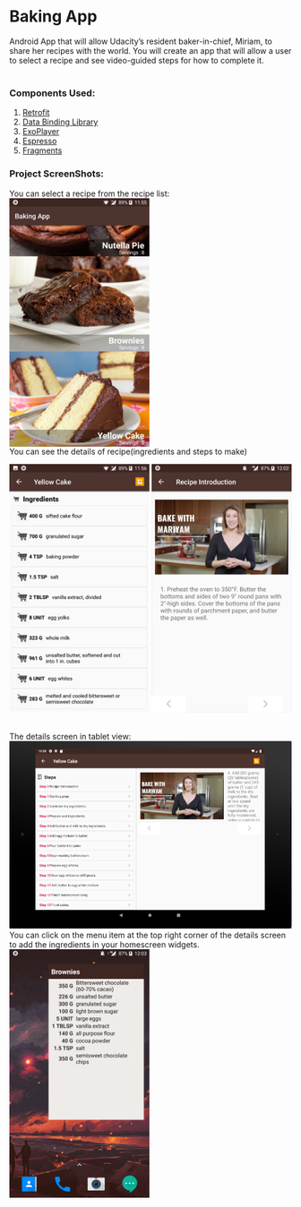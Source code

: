 # Baking App

Android App that will allow Udacity’s resident baker-in-chief, Miriam, to share her recipes with the world. You will create an app that will allow a user to select a recipe and see video-guided steps for how to complete it.
<br><br>
### Components Used:
 1. <a href="https://square.github.io/retrofit/">Retrofit</a>
 2. <a href="https://inthecheesefactory.com/blog/say-goodbye-to-findviewbyid-with-data-binding-library/en">Data Binding Library</a>
 3. <a href="https://github.com/google/ExoPlayer">ExoPlayer</a>
 4. <a href="https://developer.android.com/training/testing/espresso/">Espresso</a>
 5. <a href="https://developer.android.com/guide/components/fragments">Fragments</a>
### Project ScreenShots:
You can select a recipe from the recipe list:<br>
<img src="https://github.com/janhavisinghh/Baking_App/blob/master/1.jpg" width="250" align="middle"><br>
You can see the details of recipe(ingredients and steps to make)<br>
<p float="left">
<img src="https://github.com/janhavisinghh/Baking_App/blob/master/2.jpg" width="250">
<img src="https://github.com/janhavisinghh/Baking_App/blob/master/3.jpg" width="250">
</p>
<br>
The details screen in tablet view:<br>
<img src="https://github.com/janhavisinghh/Baking_App/blob/master/tab.png" width="600">
<br>
You can click on the menu item at the top right corner of the details screen to add the ingredients in your homescreen widgets.<br>
<img src="https://github.com/janhavisinghh/Baking_App/blob/master/6.jpg" width="250">



